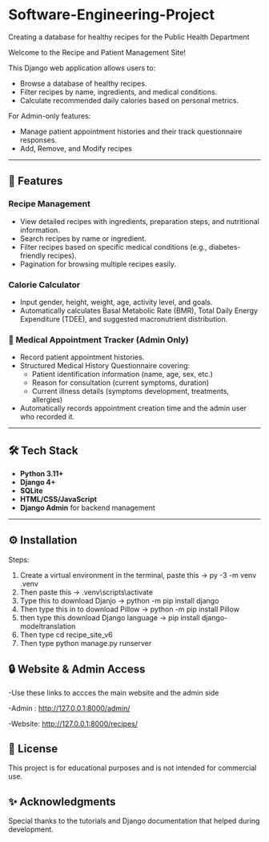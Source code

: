 # Software-Engineering-Project
Creating a database for healthy recipes for the Public Health Department

Welcome to the Recipe and Patient Management Site!

This Django web application allows users to:
- Browse a database of healthy recipes.
- Filter recipes by name, ingredients, and medical conditions.
- Calculate recommended daily calories based on personal metrics.

For Admin-only features:
- Manage patient appointment histories and their track questionnaire responses.
- Add, Remove, and Modify recipes

---

## 🚀 Features

### Recipe Management
- View detailed recipes with ingredients, preparation steps, and nutritional information.
- Search recipes by name or ingredient.
- Filter recipes based on specific medical conditions (e.g., diabetes-friendly recipes).
- Pagination for browsing multiple recipes easily.

### Calorie Calculator
- Input gender, height, weight, age, activity level, and goals.
- Automatically calculates Basal Metabolic Rate (BMR), Total Daily Energy Expenditure (TDEE), and suggested macronutrient distribution.

### 🏥 Medical Appointment Tracker (Admin Only)
- Record patient appointment histories.
- Structured Medical History Questionnaire covering:
  - Patient identification information (name, age, sex, etc.)
  - Reason for consultation (current symptoms, duration)
  - Current illness details (symptoms development, treatments, allergies)
- Automatically records appointment creation time and the admin user who recorded it.

---

## 🛠️ Tech Stack

- **Python 3.11+**
- **Django 4+**
- **SQLite** 
- **HTML/CSS/JavaScript** 
- **Django Admin** for backend management

---

## ⚙️ Installation

Steps: 

1) Create a virtual environment in the terminal, paste this -> py -3 -m venv .venv
2) Then paste this -> .venv\scripts\activate
3) Type this to download Djanjo -> python -m pip install django
4) Then type this in to download Pillow -> python -m pip install Pillow
5) then type this download Django language -> pip install django-modeltranslation
6) Then type cd recipe_site_v6
7) Then type python manage.py runserver

## 🔒 Website & Admin Access

-Use these links to accces the main website and the admin side

  -Admin : http://127.0.0.1:8000/admin/
  
  -Website: http://127.0.0.1:8000/recipes/


## 📜 License
This project is for educational purposes and is not intended for commercial use.

## ✨ Acknowledgments
Special thanks to the tutorials and Django documentation that helped during development.





